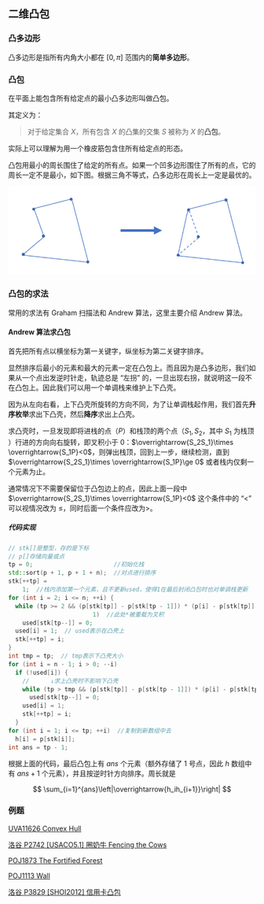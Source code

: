 ## 二维凸包

### 凸多边形

凸多边形是指所有内角大小都在 $[0,\pi]$ 范围内的**简单多边形**。

### 凸包

在平面上能包含所有给定点的最小凸多边形叫做凸包。

其定义为：

> 对于给定集合 $X$，所有包含 $X$ 的凸集的交集 $S$ 被称为 $X$ 的**凸包**。

实际上可以理解为用一个橡皮筋包含住所有给定点的形态。

凸包用最小的周长围住了给定的所有点。如果一个凹多边形围住了所有的点，它的周长一定不是最小，如下图。根据三角不等式，凸多边形在周长上一定是最优的。

![](./images/ch.png)

### 凸包的求法

常用的求法有 Graham 扫描法和 Andrew 算法，这里主要介绍 Andrew 算法。

#### Andrew 算法求凸包

首先把所有点以横坐标为第一关键字，纵坐标为第二关键字排序。

显然排序后最小的元素和最大的元素一定在凸包上。而且因为是凸多边形，我们如果从一个点出发逆时针走，轨迹总是 “左拐” 的，一旦出现右拐，就说明这一段不在凸包上。因此我们可以用一个单调栈来维护上下凸壳。

因为从左向右看，上下凸壳所旋转的方向不同，为了让单调栈起作用，我们首先**升序枚举**求出下凸壳，然后**降序**求出上凸壳。

求凸壳时，一旦发现即将进栈的点（$P$）和栈顶的两个点（$S_1,S_2$，其中 $S_1$ 为栈顶 ）行进的方向向右旋转，即叉积小于 $0$：$\overrightarrow{S_2S_1}\times \overrightarrow{S_1P}<0$，则弹出栈顶，回到上一步，继续检测，直到 $\overrightarrow{S_2S_1}\times \overrightarrow{S_1P}\ge 0$ 或者栈内仅剩一个元素为止。

通常情况下不需要保留位于凸包边上的点，因此上面一段中 $\overrightarrow{S_2S_1}\times \overrightarrow{S_1P}<0$ 这个条件中的 “$<$” 可以视情况改为 $\le$，同时后面一个条件应改为$>$。

##### 代码实现

```cpp
// stk[]是整型，存的是下标
// p[]存储向量或点
tp = 0;                       //初始化栈
std::sort(p + 1, p + 1 + n);  //对点进行排序
stk[++tp] =
    1;  //栈内添加第一个元素，且不更新used，使得1在最后封闭凸包时也对单调栈更新
for (int i = 2; i <= n; ++i) {
  while (tp >= 2 && (p[stk[tp]] - p[stk[tp - 1]]) * (p[i] - p[stk[tp]]) <=
                        1)  //此处*被重载为叉积
    used[stk[tp--]] = 0;
  used[i] = 1;  // used表示在凸壳上
  stk[++tp] = i;
}
int tmp = tp;  // tmp表示下凸壳大小
for (int i = n - 1; i > 0; --i)
  if (!used[i]) {
    //      ↓求上凸壳时不影响下凸壳
    while (tp > tmp && (p[stk[tp]] - p[stk[tp - 1]]) * (p[i] - p[stk[tp]]) <= 0)
      used[stk[tp--]] = 0;
    used[i] = 1;
    stk[++tp] = i;
  }
for (int i = 1; i <= tp; ++i)  //复制到新数组中去
  h[i] = p[stk[i]];
int ans = tp - 1;
```

根据上面的代码，最后凸包上有 $ans$ 个元素（额外存储了 $1$ 号点，因此 $h$ 数组中有 $ans+1$ 个元素），并且按逆时针方向排序。周长就是

$$
\sum_{i=1}^{ans}\left|\overrightarrow{h_ih_{i+1}}\right|
$$

### 例题

[UVA11626 Convex Hull](https://uva.onlinejudge.org/index.php?option=com_onlinejudge&Itemid=8&category=78&page=show_problem&problem=2673)

[洛谷 P2742 \[USACO5.1\] 圈奶牛 Fencing the Cows](https://www.luogu.org/problemnew/show/P2742)

[POJ1873 The Fortified Forest](http://poj.org/problem?id=1873)

[POJ1113 Wall](http://poj.org/problem?id=1113)

[洛谷 P3829 \[SHOI2012\] 信用卡凸包](https://www.luogu.org/problemnew/show/P3829)
